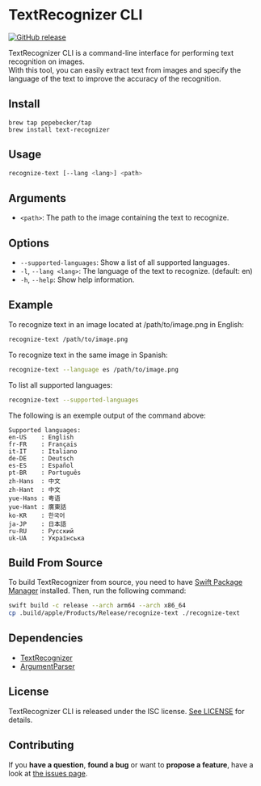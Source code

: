 # TextRecognizer CLI

[![GitHub release](https://img.shields.io/github/release/pepebecker/text-recognizer-cli.svg)](https://github.com/pepebecker/text-recognizer-cli/releases/latest)

TextRecognizer CLI is a command-line interface for performing text recognition on images. <br />
With this tool, you can easily extract text from images and specify the language of the text to improve the accuracy of the recognition.

## Install
```
brew tap pepebecker/tap
brew install text-recognizer
```

## Usage
```bash
recognize-text [--lang <lang>] <path>
```

## Arguments
- `<path>`: The path to the image containing the text to recognize.

## Options
- `--supported-languages`: Show a list of all supported languages.
- `-l`, `--lang <lang>`: The language of the text to recognize. (default: en)
- `-h`, `--help`: Show help information.

## Example
To recognize text in an image located at /path/to/image.png in English:
```bash
recognize-text /path/to/image.png
```

To recognize text in the same image in Spanish:
```bash
recognize-text --language es /path/to/image.png
```

To list all supported languages:
```bash
recognize-text --supported-languages
```

The following is an exemple output of the command above:
```
Supported languages:
en-US    : English
fr-FR    : Français
it-IT    : Italiano
de-DE    : Deutsch
es-ES    : Español
pt-BR    : Português
zh-Hans  : 中文
zh-Hant  : 中文
yue-Hans : 粤语
yue-Hant : 廣東話
ko-KR    : 한국어
ja-JP    : 日本語
ru-RU    : Русский
uk-UA    : Українська
```

## Build From Source
To build TextRecognizer from source, you need to have [Swift Package Manager](https://swift.org/package-manager/) installed. Then, run the following command:
```bash
swift build -c release --arch arm64 --arch x86_64
cp .build/apple/Products/Release/recognize-text ./recognize-text
```

## Dependencies
- [TextRecognizer](https://github.com/pepebecker/text-recognizer-swift)
- [ArgumentParser](https://github.com/apple/swift-argument-parser)

## License
TextRecognizer CLI is released under the ISC license. [See LICENSE](LICENSE) for details.

## Contributing

If you **have a question**, **found a bug** or want to **propose a feature**, have a look at [the issues page](https://github.com/pepebecker/text-recognizer-cli/issues).
